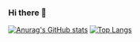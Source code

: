 ### Hi there 👋




[![Anurag's GitHub stats](https://github-readme-stats.vercel.app/api?username=pedroreisrimoldi)](https://github.com/anuraghazra/github-readme-stats)
[![Top Langs](https://github-readme-stats.vercel.app/api/top-langs/?username=pedroreisrimoldi&hide_progress=true)](https://github.com/anuraghazra/github-readme-stats)

